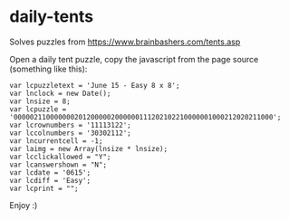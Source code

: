 # daily-tents

Solves puzzles from https://www.brainbashers.com/tents.asp

Open a daily tent puzzle, copy the javascript from the page source (something like this):

```
var lcpuzzletext = 'June 15 - Easy 8 x 8';
var lnclock = new Date();
var lnsize = 8;
var lcpuzzle = '0000021100000002012000002000000111202102210000001000212020211000';
var lcrownumbers = '11113122';
var lccolnumbers = '30302112';
var lncurrentcell = -1;
var laimg = new Array(lnsize * lnsize);
var lcclickallowed = "Y";
var lcanswershown = "N";
var lcdate = '0615';
var lcdiff = 'Easy';
var lcprint = "";
```

Enjoy :)